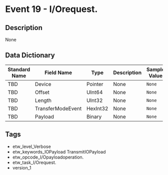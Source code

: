 # Event 19 - I/Orequest.

## Description
None

## Data Dictionary
|Standard Name|Field Name|Type|Description|Sample Value|
|---|---|---|---|---|
|TBD|Device|Pointer|None|`None`|
|TBD|Offset|UInt64|None|`None`|
|TBD|Length|UInt32|None|`None`|
|TBD|TransferModeEvent|HexInt32|None|`None`|
|TBD|Payload|Binary|None|`None`|

## Tags
* etw_level_Verbose
* etw_keywords_IOPayload TransmitIOPayload
* etw_opcode_I/Opayloadoperation.
* etw_task_I/Orequest.
* version_1